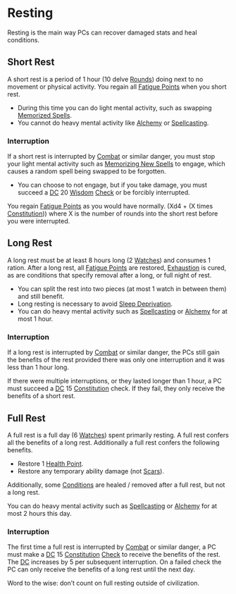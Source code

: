 # Resting

Resting is the main way PCs can recover damaged stats and heal conditions.
## Short Rest
A short rest is a period of 1 hour (10 delve [Rounds](Round.md)) doing next to no movement or physical activity. You regain all [Fatigue Points](../Player%20Characters/Derived%20Statistics/Fatigue%20Points.md) when you short rest.
- During this time you can do light mental activity, such as swapping [Memorized Spells](../Magic/Spell%20Memorization.md).
- You cannot do heavy mental activity like [Alchemy](../Magic/Alchemy/Alchemy.md) or [Spellcasting](../Magic/Spellcasting.md).
### Interruption 
If a short rest is interrupted by [Combat](Combat.md) or similar danger, you must stop your light mental activity such as [Memorizing New Spells](../Magic/Spell%20Memorization.md#Memorizing%20New%20Spells%20(Learning)) to engage, which causes a random spell being swapped to be forgotten.
- You can choose to not engage, but if you take damage, you must succeed a [DC](DC.md) 20 [Wisdom](../Player%20Characters/Chosen%20Statistics/Wisdom.md) [Check](Check.md) or be forcibly interrupted.

You regain [Fatigue Points](../Player%20Characters/Derived%20Statistics/Fatigue%20Points.md) as you would have normally. (Xd4 + (X times [Constitution](../Player%20Characters/Chosen%20Statistics/Constitution.md))) where X is the number of rounds into the short rest before you were interrupted.
## Long Rest
A long rest must be at least 8 hours long (2 [Watches](Watches.md)) and consumes 1 ration. After a long rest, all [Fatigue Points](../Player%20Characters/Derived%20Statistics/Fatigue%20Points.md) are restored, [Exhaustion](../Conditions/Exhausted.md) is cured, as are conditions that specify removal after a long, or full night of rest.
- You can split the rest into two pieces (at most 1 watch in between them) and still benefit.
- Long resting is necessary to avoid [Sleep Deprivation](../Hazards/Biological.md).
- You can do heavy mental activity such as [Spellcasting](../Magic/Spellcasting.md) or [Alchemy](../Magic/Alchemy/Alchemy.md) for at most 1 hour.
### Interruption 
If a long rest is interrupted by [Combat](Combat.md) or similar danger, the PCs still gain the benefits of the rest provided there was only one interruption and it was less than 1 hour long.

If there were multiple interruptions, or they lasted longer than 1 hour, a PC must succeed a [DC](DC.md) 15 [Constitution](../Player%20Characters/Chosen%20Statistics/Constitution.md) check. If they fail, they only receive the benefits of a short rest.

## Full Rest
A full rest is a full day (6 [Watches](Watches.md)) spent primarily resting. A full rest confers all the benefits of a long rest. Additionally a full rest confers the following benefits.
- Restore 1 [Health Point](../Player%20Characters/Derived%20Statistics/Health%20Points.md).
- Restore any temporary ability damage (not [Scars](../Player%20Characters/Derived%20Statistics/Scars.md)).

Additionally, some [Conditions](../Conditions/!Conditions.md) are healed / removed after a full rest, but not a long rest.

You can do heavy mental activity such as [Spellcasting](../Magic/Spellcasting.md) or [Alchemy](../Magic/Alchemy/Alchemy.md) for at most 2 hours this day.
### Interruption 
The first time a full rest is interrupted by [Combat](Combat.md) or similar danger, a PC must make a [DC](DC.md) 15 [Constitution](../Player%20Characters/Chosen%20Statistics/Constitution.md) [Check](Check.md) to receive the benefits of the rest. The [DC](DC.md) increases by 5 per subsequent interruption. On a failed check the PC can only receive the benefits of a long rest until the next day.

Word to the wise: don’t count on full resting outside of civilization.